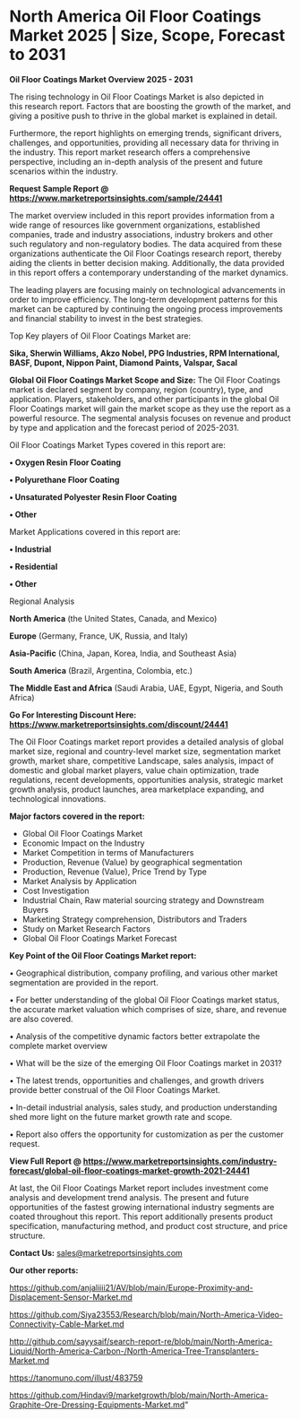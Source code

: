 # North America Oil Floor Coatings Market 2025 | Size, Scope, Forecast to 2031

<Strong> Oil Floor Coatings Market Overview 2025 - 2031</strong>

The rising technology in Oil Floor Coatings Market is also depicted in this research report. Factors that are boosting the growth of the market, and giving a positive push to thrive in the global market is explained in detail.

Furthermore, the report highlights on emerging trends, significant drivers, challenges, and opportunities, providing all necessary data for thriving in the industry. This report market research offers a comprehensive perspective, including an in-depth analysis of the present and future scenarios within the industry.

<strong>Request Sample Report @ <a href=https://www.marketreportsinsights.com/sample/24441>https://www.marketreportsinsights.com/sample/24441</a></strong>

The market overview included in this report provides information from a wide range of resources like government organizations, established companies, trade and industry associations, industry brokers and other such regulatory and non-regulatory bodies. The data acquired from these organizations authenticate the Oil Floor Coatings research report, thereby aiding the clients in better decision making. Additionally, the data provided in this report offers a contemporary understanding of the market dynamics.

The leading players are focusing mainly on technological advancements in order to improve efficiency. The long-term development patterns for this market can be captured by continuing the ongoing process improvements and financial stability to invest in the best strategies.

Top Key players of Oil Floor Coatings Market are:

<strong>Sika, Sherwin Williams, Akzo Nobel, PPG Industries, RPM International, BASF, Dupont, Nippon Paint, Diamond Paints, Valspar, Sacal</strong>

<strong><b>Global Oil Floor Coatings Market Scope and Size:</b></strong>
The Oil Floor Coatings market is declared segment by company, region (country), type, and application. Players, stakeholders, and other participants in the global Oil Floor Coatings market will gain the market scope as they use the report as a powerful resource. The segmental analysis focuses on revenue and product by type and application and the forecast period of 2025-2031.

Oil Floor Coatings Market Types covered in this report are:

<strong>• Oxygen Resin Floor Coating

• Polyurethane Floor Coating

• Unsaturated Polyester Resin Floor Coating

• Other</strong>

Market Applications covered in this report are:

<strong>• Industrial

• Residential

• Other</strong> 

Regional Analysis

<strong>North America</strong> (the United States, Canada, and Mexico)

<strong>Europe</strong> (Germany, France, UK, Russia, and Italy)

<strong>Asia-Pacific</strong> (China, Japan, Korea, India, and Southeast Asia)

<strong>South America</strong> (Brazil, Argentina, Colombia, etc.)

<strong>The Middle East and Africa</strong> (Saudi Arabia, UAE, Egypt, Nigeria, and South Africa)

<strong>Go For Interesting Discount Here: <a href=https://www.marketreportsinsights.com/discount/24441>https://www.marketreportsinsights.com/discount/24441</a></strong>

The Oil Floor Coatings market report provides a detailed analysis of global market size, regional and country-level market size, segmentation market growth, market share, competitive Landscape, sales analysis, impact of domestic and global market players, value chain optimization, trade regulations, recent developments, opportunities analysis, strategic market growth analysis, product launches, area marketplace expanding, and technological innovations.

<strong><b>Major factors covered in the report:</b></strong>
<ul>
  <li>Global Oil Floor Coatings Market </li>
  <li>Economic Impact on the Industry</li>
  <li>Market Competition in terms of Manufacturers</li>
  <li>Production, Revenue (Value) by geographical segmentation</li>
  <li>Production, Revenue (Value), Price Trend by Type</li>
  <li>Market Analysis by Application</li>
  <li>Cost Investigation</li>
  <li>Industrial Chain, Raw material sourcing strategy and Downstream Buyers</li>
  <li>Marketing Strategy comprehension, Distributors and Traders</li>
  <li>Study on Market Research Factors</li>
  <li>Global Oil Floor Coatings Market Forecast</li>
</ul>

<strong><b>Key Point of the Oil Floor Coatings Market report:</b></strong>

• Geographical distribution, company profiling, and various other market segmentation are provided in the report.

• For better understanding of the global Oil Floor Coatings market status, the accurate market valuation which comprises of size, share, and revenue are also covered.

• Analysis of the competitive dynamic factors better extrapolate the complete market overview

• What will be the size of the emerging Oil Floor Coatings market in 2031?

• The latest trends, opportunities and challenges, and growth drivers provide better construal of the Oil Floor Coatings Market.

• In-detail industrial analysis, sales study, and production understanding shed more light on the future market growth rate and scope.

• Report also offers the opportunity for customization as per the customer request.

<strong><b>View Full Report @ <a href=https://www.marketreportsinsights.com/industry-forecast/global-oil-floor-coatings-market-growth-2021-24441>https://www.marketreportsinsights.com/industry-forecast/global-oil-floor-coatings-market-growth-2021-24441</a></b></strong>


At last, the Oil Floor Coatings Market report includes investment come analysis and development trend analysis. The present and future opportunities of the fastest growing international industry segments are coated throughout this report. This report additionally presents product specification, manufacturing method, and product cost structure, and price structure.

<strong>Contact Us:</strong>
sales@marketreportsinsights.com

<strong>Our other reports:</strong>

<a href=https://github.com/anjaliiii21/AV/blob/main/Europe-Proximity-and-Displacement-Sensor-Market.md>https://github.com/anjaliiii21/AV/blob/main/Europe-Proximity-and-Displacement-Sensor-Market.md</a>

<a href=https://github.com/Siya23553/Research/blob/main/North-America-Video-Connectivity-Cable-Market.md>https://github.com/Siya23553/Research/blob/main/North-America-Video-Connectivity-Cable-Market.md</a>

<a href=http://github.com/sayysaif/search-report-re/blob/main/North-America-Liquid/North-America-Carbon-/North-America-Tree-Transplanters-Market.md>http://github.com/sayysaif/search-report-re/blob/main/North-America-Liquid/North-America-Carbon-/North-America-Tree-Transplanters-Market.md</a>

<a href=https://tanomuno.com/illust/483759>https://tanomuno.com/illust/483759</a>

<a href=https://github.com/Hindavi9/marketgrowth/blob/main/North-America-Graphite-Ore-Dressing-Equipments-Market.md>https://github.com/Hindavi9/marketgrowth/blob/main/North-America-Graphite-Ore-Dressing-Equipments-Market.md</a>"
